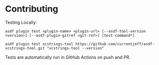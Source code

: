 # Contributing

Testing Locally:

```shell
asdf plugin test <plugin-name> <plugin-url> [--asdf-tool-version <version>] [--asdf-plugin-gitref <git-ref>] [test-command*]

asdf plugin test xcstrings-tool https://github.com/currentjeff/asdf-xcstrings-tool.git "xcstrings-tool --version"
```

Tests are automatically run in GitHub Actions on push and PR.

